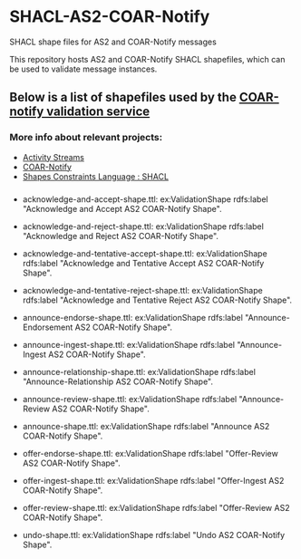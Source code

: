 # SHACL-AS2-COAR-Notify
SHACL shape files for AS2 and COAR-Notify messages

This repository hosts AS2 and COAR-Notify SHACL shapefiles, which can be used to validate message instances.

## Below is a list of shapefiles used by the  [COAR-notify validation service](https://notify-inbox.info/)

### More info about relevant projects: 
- [Activity Streams](https://www.w3.org/TR/activitystreams-core/)
- [COAR-Notify](https://www.coar-repositories.org/notify/)
- [Shapes Constraints Language : SHACL](https://www.w3.org/TR/shacl/)

###
- acknowledge-and-accept-shape.ttl: ex:ValidationShape
rdfs:label "Acknowledge and Accept AS2 COAR-Notify Shape".

- acknowledge-and-reject-shape.ttl: ex:ValidationShape
rdfs:label "Acknowledge and Reject AS2 COAR-Notify Shape".

- acknowledge-and-tentative-accept-shape.ttl: ex:ValidationShape
rdfs:label "Acknowledge and Tentative Accept AS2 COAR-Notify Shape".

- acknowledge-and-tentative-reject-shape.ttl: ex:ValidationShape
rdfs:label "Acknowledge and Tentative Reject AS2 COAR-Notify Shape".

- announce-endorse-shape.ttl: ex:ValidationShape
rdfs:label "Announce-Endorsement AS2 COAR-Notify Shape".

- announce-ingest-shape.ttl: ex:ValidationShape
rdfs:label "Announce-Ingest AS2 COAR-Notify Shape".

- announce-relationship-shape.ttl: ex:ValidationShape
rdfs:label "Announce-Relationship AS2 COAR-Notify Shape".

- announce-review-shape.ttl: ex:ValidationShape
rdfs:label "Announce-Review AS2 COAR-Notify Shape".

- announce-shape.ttl: ex:ValidationShape
rdfs:label "Announce AS2 COAR-Notify Shape".

- offer-endorse-shape.ttl: ex:ValidationShape
rdfs:label "Offer-Review AS2 COAR-Notify Shape".

- offer-ingest-shape.ttl: ex:ValidationShape
rdfs:label "Offer-Ingest AS2 COAR-Notify Shape".

- offer-review-shape.ttl: ex:ValidationShape
rdfs:label "Offer-Review AS2 COAR-Notify Shape".

- undo-shape.ttl: ex:ValidationShape
rdfs:label "Undo AS2 COAR-Notify Shape".

